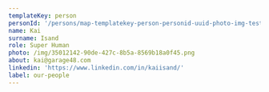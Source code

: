 ```yaml
---
templateKey: person
personId: '/persons/map-templatekey-person-personid-uuid-photo-img-testimage-removebg-preview-png-name-our-person-surname-test-role-helpful-volunteer-label-our-people/'
name: Kai
surname: Isand
role: Super Human
photo: /img/35012142-90de-427c-8b5a-8569b18a0f45.png
about: kai@garage48.com
linkedin: 'https://www.linkedin.com/in/kaiisand/'
label: our-people
---
```

